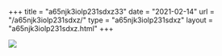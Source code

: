 +++
title = "a65njk3iolp231sdxz33"
date = "2021-02-14"
url = "/a65njk3iolp231sdxz/"
type = "a65njk3iolp231sdxz"
layout = "a65njk3iolp231sdxz.html"
+++

![](/frog.gif)